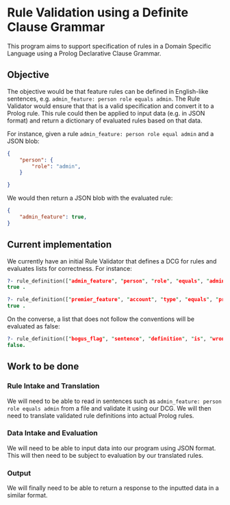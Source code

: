 # Rule Validation using a Definite Clause Grammar

This program aims to support specification of rules in a Domain Specific Language using a Prolog Declarative Clause Grammar.

## Objective
The objective would be that feature rules can be defined in English-like sentences, e.g. `admin_feature: person role equals admin`. The Rule Validator would ensure that that is a valid specification and convert it to a Prolog rule. This rule could then be applied to input data (e.g. in JSON format) and return a dictionary of evaluated rules based on that data.

For instance, given a rule `admin_feature: person role equal admin` and a JSON blob:
```json
{
    "person": {
        "role": "admin",
    }

}
```
We would then return a JSON blob with the evaluated rule:
```json
{
    "admin_feature": true,
}
```
## Current implementation
We currently have an initial Rule Validator that defines a DCG for rules and evaluates lists for correctness. For instance:
```prolog
?- rule_definition(["admin_feature", "person", "role", "equals", "admin"]).
true .

?- rule_definition(["premier_feature", "account", "type", "equals", "premium"]).
true .
```
On the converse, a list that does not follow the conventions will be evaluated as false:
```prolog
?- rule_definition(["bogus_flag", "sentence", "definition", "is", "wrong"]).
false.
```

## Work to be done

### Rule Intake and Translation
We will need to be able to read in sentences such as `admin_feature: person role equals admin` from a file and validate it using our DCG. We will then need to translate validated rule definitions into actual Prolog rules. 

### Data Intake and Evaluation
We will need to be able to input data into our program using JSON format. This will then need to be subject to evaluation by our translated rules. 

### Output
We will finally need to be able to return a response to the inputted data in a similar format.
  

